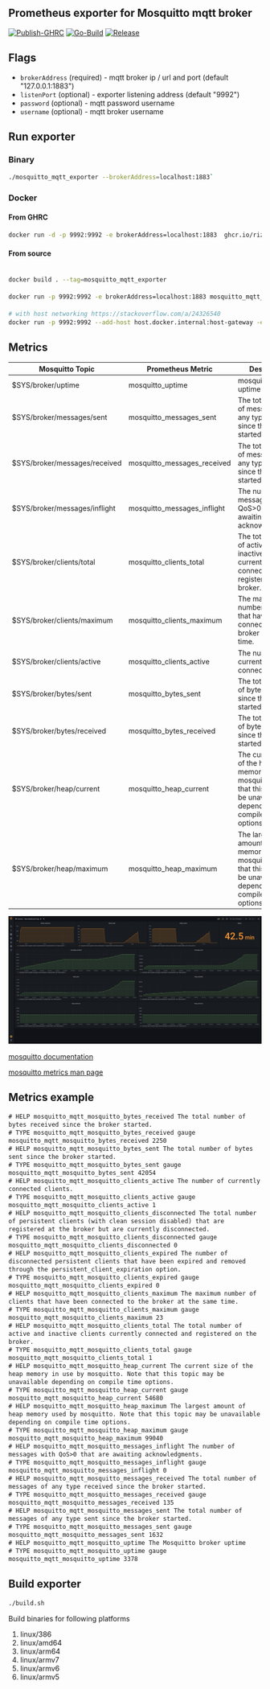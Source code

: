 ## Prometheus exporter for Mosquitto mqtt broker

[![Publish-GHRC](https://github.com/RizkyRajitha/mosquitto_mqtt_exporter/actions/workflows/publishghrc.yml/badge.svg)](https://github.com/RizkyRajitha/mosquitto_mqtt_exporter/actions/workflows/publishghrc.yml)
[![Go-Build](https://github.com/RizkyRajitha/mosquitto_mqtt_exporter/actions/workflows/build.yml/badge.svg)](https://github.com/RizkyRajitha/mosquitto_mqtt_exporter/actions/workflows/build.yml)
[![Release](https://github.com/RizkyRajitha/mosquitto_mqtt_exporter/actions/workflows/release.yml/badge.svg)](https://github.com/RizkyRajitha/mosquitto_mqtt_exporter/actions/workflows/release.yml)

<!-- A Mosquitto Mqtt Broker metric exporter for Prometheus  -->

## Flags

  - `brokerAddress` (required) - mqtt broker ip / url and port (default "127.0.0.1:1883")
  - `listenPort`    (optional) - exporter listening address (default "9992")
  - `password`      (optional) - mqtt password username
  - `username`      (optional) - mqtt broker username

## Run exporter 

### Binary

```bash
./mosquitto_mqtt_exporter --brokerAddress=localhost:1883`
```

### Docker

#### From GHRC
```bash
docker run -d -p 9992:9992 -e brokerAddress=localhost:1883  ghcr.io/rizkyrajitha/mosquitto_mqtt_exporter:latest
```

#### From source
```bash

docker build . --tag=mosquitto_mqtt_exporter

docker run -p 9992:9992 -e brokerAddress=localhost:1883 mosquitto_mqtt_exporter

# with host networking https://stackoverflow.com/a/24326540
docker run -p 9992:9992 --add-host host.docker.internal:host-gateway -e brokerAddress=host.docker.internal:1883  mosquitto_mqtt_exporter

```

## Metrics

|Mosquitto Topic|Prometheus Metric|Description|
|----------------|-----------------|-----------|
$SYS/broker/uptime |mosquitto_uptime| mosquitto broker uptime
$SYS/broker/messages/sent|mosquitto_messages_sent|The total number of messages of any type sent since the broker started.
$SYS/broker/messages/received|mosquitto_messages_received|The total number of messages of any type received since the broker started.
$SYS/broker/messages/inflight|mosquitto_messages_inflight|The number of messages with QoS>0 that are awaiting acknowledgments.
$SYS/broker/clients/total|mosquitto_clients_total|The total number of active and inactive clients currently connected and registered on the broker.
$SYS/broker/clients/maximum|mosquitto_clients_maximum|The maximum number of clients that have been connected to the broker at the same time.
$SYS/broker/clients/active|mosquitto_clients_active|The number of currently connected clients.
$SYS/broker/bytes/sent|mosquitto_bytes_sent|The total number of bytes sent since the broker started.
$SYS/broker/bytes/received|mosquitto_bytes_received|The total number of bytes received since the broker started.
$SYS/broker/heap/current|mosquitto_heap_current|The current size of the heap memory in use by mosquitto. Note that this topic may be unavailable depending on compile time options.
$SYS/broker/heap/maximum|mosquitto_heap_maximum|The largest amount of heap memory used by mosquitto. Note that this topic may be unavailable depending on compile time options.


![grafana dashboard](grafana.png)

[mosquitto documentation ]( https://mosquitto.org/documentation/)

[mosquitto metrics man page ]( https://mosquitto.org/man/mosquitto-8.html)

## Metrics example

```
# HELP mosquitto_mqtt_mosquitto_bytes_received The total number of bytes received since the broker started.
# TYPE mosquitto_mqtt_mosquitto_bytes_received gauge
mosquitto_mqtt_mosquitto_bytes_received 2250
# HELP mosquitto_mqtt_mosquitto_bytes_sent The total number of bytes sent since the broker started.
# TYPE mosquitto_mqtt_mosquitto_bytes_sent gauge
mosquitto_mqtt_mosquitto_bytes_sent 42054
# HELP mosquitto_mqtt_mosquitto_clients_active The number of currently connected clients.
# TYPE mosquitto_mqtt_mosquitto_clients_active gauge
mosquitto_mqtt_mosquitto_clients_active 1
# HELP mosquitto_mqtt_mosquitto_clients_disconnected The total number of persistent clients (with clean session disabled) that are registered at the broker but are currently disconnected.
# TYPE mosquitto_mqtt_mosquitto_clients_disconnected gauge
mosquitto_mqtt_mosquitto_clients_disconnected 0
# HELP mosquitto_mqtt_mosquitto_clients_expired The number of disconnected persistent clients that have been expired and removed through the persistent_client_expiration option.
# TYPE mosquitto_mqtt_mosquitto_clients_expired gauge
mosquitto_mqtt_mosquitto_clients_expired 0
# HELP mosquitto_mqtt_mosquitto_clients_maximum The maximum number of clients that have been connected to the broker at the same time.
# TYPE mosquitto_mqtt_mosquitto_clients_maximum gauge
mosquitto_mqtt_mosquitto_clients_maximum 23
# HELP mosquitto_mqtt_mosquitto_clients_total The total number of active and inactive clients currently connected and registered on the broker.
# TYPE mosquitto_mqtt_mosquitto_clients_total gauge
mosquitto_mqtt_mosquitto_clients_total 1
# HELP mosquitto_mqtt_mosquitto_heap_current The current size of the heap memory in use by mosquitto. Note that this topic may be unavailable depending on compile time options.
# TYPE mosquitto_mqtt_mosquitto_heap_current gauge
mosquitto_mqtt_mosquitto_heap_current 54680
# HELP mosquitto_mqtt_mosquitto_heap_maximum The largest amount of heap memory used by mosquitto. Note that this topic may be unavailable depending on compile time options.
# TYPE mosquitto_mqtt_mosquitto_heap_maximum gauge
mosquitto_mqtt_mosquitto_heap_maximum 99040
# HELP mosquitto_mqtt_mosquitto_messages_inflight The number of messages with QoS>0 that are awaiting acknowledgments.
# TYPE mosquitto_mqtt_mosquitto_messages_inflight gauge
mosquitto_mqtt_mosquitto_messages_inflight 0
# HELP mosquitto_mqtt_mosquitto_messages_received The total number of messages of any type received since the broker started.
# TYPE mosquitto_mqtt_mosquitto_messages_received gauge
mosquitto_mqtt_mosquitto_messages_received 135
# HELP mosquitto_mqtt_mosquitto_messages_sent The total number of messages of any type sent since the broker started.
# TYPE mosquitto_mqtt_mosquitto_messages_sent gauge
mosquitto_mqtt_mosquitto_messages_sent 1632
# HELP mosquitto_mqtt_mosquitto_uptime The Mosquitto broker uptime
# TYPE mosquitto_mqtt_mosquitto_uptime gauge
mosquitto_mqtt_mosquitto_uptime 3378

```

## Build exporter 

```bash
./build.sh
```
Build binaries for following platforms

1. linux/386 
2. linux/amd64
3. linux/arm64
4. linux/armv7
5. linux/armv6
6. linux/armv5


<!-- zap logging
 -->
